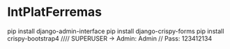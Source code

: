 # IntPlatFerremas
pip install django-admin-interface
pip install django-crispy-forms
pip install crispy-bootstrap4
////
SUPERUSER ->
Admin: Admin //
Pass: 123412134
